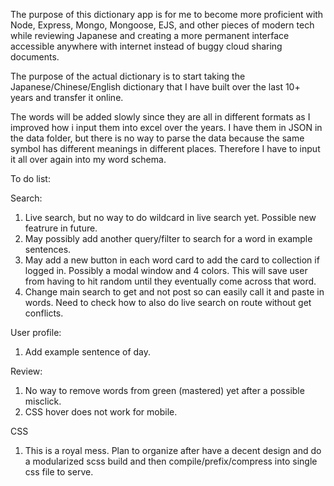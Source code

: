 The purpose of this dictionary app is for me to become more proficient with Node, Express, Mongo, Mongoose, EJS, and other pieces of modern tech while reviewing Japanese and creating a more permanent interface accessible anywhere with internet instead of buggy cloud sharing documents.

The purpose of the actual dictionary is to start taking the Japanese/Chinese/English dictionary that I have built over the last 10+ years and transfer it online. 

The words will be added slowly since they are all in different formats as I improved how i input them into excel over the years. I have them in JSON in the data folder, but there is no way to parse the data because the same symbol has different meanings in different places. Therefore I have to input it all over again into my word schema.

To do list:

Search:
1. Live search, but no way to do wildcard in live search yet. Possible new featrure in future.
2. May possibly add another query/filter to search for a word in example sentences.
3. May add a new button in each word card to add the card to collection if logged in. Possibly a modal window and 4 colors. This will save user from having to hit random until they eventually come across that word.
4. Change main search to get and not post so can easily call it and paste in words. Need to check how to also do live search on route without get conflicts.

User profile:
1. Add example sentence of day.
   
Review:
1. No way to remove words from green (mastered) yet after a possible misclick.
2. CSS hover does not work for mobile.

CSS
1. This is a royal mess. Plan to organize after have a decent design and do a modularized scss build and then compile/prefix/compress into single css file to serve.